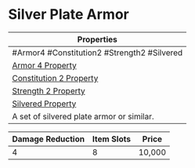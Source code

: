# Silver Plate Armor

|Properties|
|----------|
|\#Armor4 #Constitution2 #Strength2 #Silvered|
|[Armor 4 Property](../Armor%20Properties/Armor%20X%20Property.md)|
|[Constitution 2 Property](../Armor%20Properties/Constitution%20X%20Property.md)|
|[Strength 2 Property](../Armor%20Properties/Strength%20X%20Property.md)|
|[Silvered Property](../../../Material%20Properties/Silvered%20Property.md)|
|A set of silvered plate armor or similar.|

|Damage Reduction|Item Slots|Price|
|----------------|----------|-----|
|4|8|10,000|
